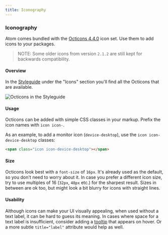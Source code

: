 ```yaml
---
title: Iconography
---
```


### Iconography

Atom comes bundled with the [Octicons 4.4.0](https://github.com/github/octicons/tree/v4.4.0) icon set. Use them to add icons to your packages.

> NOTE: Some older icons from version `2.1.2` are still kept for backwards compatibility.

#### Overview

In the [Styleguide](/hacking-atom/sections/creating-a-theme/#atom-styleguide) under the "Icons" section you'll find all the Octicons that are available.

![Octicons in the Styleguide](@images/atom/iconography.png "Octicons in the Styleguide")

#### Usage

Octicons can be added with simple CSS classes in your markup. Prefix the icon names with `icon icon-`.

As an example, to add a monitor icon (`device-desktop`), use the `icon icon-device-desktop` classes:

```html
<span class="icon icon-device-desktop"></span>
```

#### Size

Octicons look best with a `font-size` of `16px`. It's already used as the default, so you don't need to worry about it. In case you prefer a different icon size, try to use multiples of 16 (`32px`, `48px` etc.) for the sharpest result. Sizes in between are ok too, but might look a bit blurry for icons with straight lines.

#### Usability

Although icons can make your UI visually appealing, when used without a text label, it can be hard to guess its meaning. In cases where space for a text label is insufficient, consider adding a [tooltip](https://atom.io/docs/api/latest/TooltipManager) that appears on hover. Or a more subtle `title="label"` attribute would help as well.
